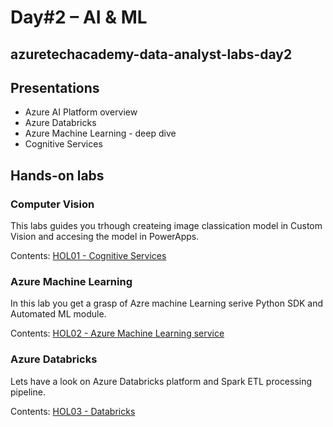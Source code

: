 # Day#2 – AI & ML
## azuretechacademy-data-analyst-labs-day2

## Presentations
- Azure AI Platform overview
- Azure Databricks 
- Azure Machine Learning - deep dive
- Cognitive Services

## Hands-on labs 

### Computer Vision 
This labs guides you trhough createing image classication model in Custom Vision and accesing the model in PowerApps.

Contents: [HOL01 - Cognitive Services](./HOL01-Cogs)

### Azure Machine Learning
In this lab you get a grasp of Azre machine Learning serive Python SDK and Automated ML module.

Contents: [HOL02 - Azure Machine Learning service](./HOL02-AML)

### Azure Databricks 
Lets have a look on Azure Databricks platform and Spark ETL processing pipeline.

Contents: [HOL03 - Databricks](./HOL03-Databricks)
